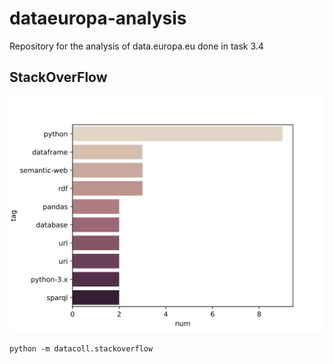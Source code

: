 # dataeuropa-analysis
Repository for the analysis of data.europa.eu done in task 3.4


## StackOverFlow
![](stackoverflow.svg)
```
python -m datacoll.stackoverflow
```
